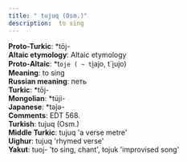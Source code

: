 ```yaml
---
title: " tujuq (Osm.)"
description:  to sing
---
```


<strong>Proto-Turkic</strong>:  *tōj-<br>
<strong>Altaic etymology</strong>:  Altaic etymology<br>
<strong> Proto-Altaic</strong>:  *t`oje ( ~ t`i̯ajo, t`i̯ujo)<br>
<strong>Meaning</strong>:  to sing<br>
<strong>Russian meaning</strong>:  петь<br>
<strong>Turkic</strong>:  *tōj-<br>
<strong>Mongolian</strong>:  *tüji-<br>
<strong>Japanese</strong>:  *tǝjǝ-<br>
<strong>Comments</strong>:  EDT 568.<br>
<strong>Turkish</strong>:  tujuq (Osm.)<br>
<strong>Middle Turkic</strong>:  tujuq 'a verse metre'<br>
<strong>Uighur</strong>:  tujuq 'rhymed verse'<br>
<strong>Yakut</strong>:  tuoj- 'to sing, chant', tojuk 'improvised song'<br>


